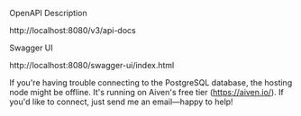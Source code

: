OpenAPI Description

http://localhost:8080/v3/api-docs

Swagger UI

http://localhost:8080/swagger-ui/index.html

If you're having trouble connecting to the PostgreSQL database, the hosting node might be offline. It's running on Aiven's free tier (https://aiven.io/). If you'd like to connect, just send me an email—happy to help!

